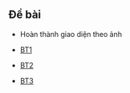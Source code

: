 ## Đề bài

- Hoàn thành giao diện theo ảnh 

- [BT1](https://buiduong2.github.io/F8-offline/buoi1/ex1.html) 
- [BT2](https://buiduong2.github.io/F8-offline/buoi1/ex2.html)
- [BT3](https://buiduong2.github.io/F8-offline/buoi1/ex3.html)